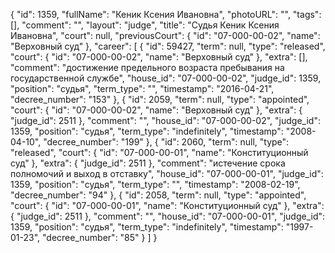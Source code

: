 {
    "id": 1359,
    "fullName": "Кеник Ксения Ивановна",
    "photoURL": "",
    "tags": [],
    "comment": "",
    "layout": "judge",
    "title": "Судья Кеник Ксения Ивановна",
    "court": null,
    "previousCourt": {
        "id": "07-000-00-02",
        "name": "Верховный суд"
    },
    "career": [
        {
            "id": 59427,
            "term": null,
            "type": "released",
            "court": {
                "id": "07-000-00-02",
                "name": "Верховный суд"
            },
            "extra": [],
            "comment": "достижение предельного возраста пребывания на государственной службе",
            "house_id": "07-000-00-02",
            "judge_id": 1359,
            "position": "судья",
            "term_type": "",
            "timestamp": "2016-04-21",
            "decree_number": "153"
        },
        {
            "id": 2059,
            "term": null,
            "type": "appointed",
            "court": {
                "id": "07-000-00-02",
                "name": "Верховный суд"
            },
            "extra": {
                "judge_id": 2511
            },
            "comment": "",
            "house_id": "07-000-00-02",
            "judge_id": 1359,
            "position": "судья",
            "term_type": "indefinitely",
            "timestamp": "2008-04-10",
            "decree_number": "199"
        },
        {
            "id": 2060,
            "term": null,
            "type": "released",
            "court": {
                "id": "07-000-00-01",
                "name": "Конституционный суд"
            },
            "extra": {
                "judge_id": 2511
            },
            "comment": "истечение срока полномочий и выход в отставку",
            "house_id": "07-000-00-01",
            "judge_id": 1359,
            "position": "судья",
            "term_type": "",
            "timestamp": "2008-02-19",
            "decree_number": "94"
        },
        {
            "id": 2058,
            "term": null,
            "type": "appointed",
            "court": {
                "id": "07-000-00-01",
                "name": "Конституционный суд"
            },
            "extra": {
                "judge_id": 2511
            },
            "comment": "",
            "house_id": "07-000-00-01",
            "judge_id": 1359,
            "position": "судья",
            "term_type": "indefinitely",
            "timestamp": "1997-01-23",
            "decree_number": "85"
        }
    ]
}